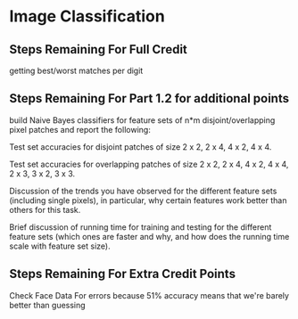 # Image Classification

## Steps Remaining For Full Credit

getting best/worst matches per digit

## Steps Remaining For Part 1.2 for additional points

build Naive Bayes classifiers for feature sets of n*m disjoint/overlapping pixel patches and report the following:

Test set accuracies for disjoint patches of size 2 x 2, 2 x 4, 4 x 2, 4 x 4.

Test set accuracies for overlapping patches of size 2 x 2, 2 x 4, 4 x 2, 4 x 4, 2 x 3, 3 x 2, 3 x 3.

Discussion of the trends you have observed for the different feature sets (including single pixels), in particular, why certain features work better than others for this task.

Brief discussion of running time for training and testing for the different feature sets (which ones are faster and why, and how does the running time scale with feature set size).


## Steps Remaining For Extra Credit Points 

Check Face Data For errors because 51% accuracy means that we're barely better than guessing